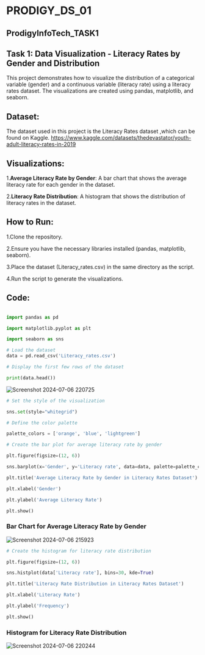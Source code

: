 # PRODIGY_DS_01
## ProdigyInfoTech_TASK1

## Task 1: Data Visualization - Literacy Rates by Gender and Distribution
This project demonstrates how to visualize the distribution of a categorical variable (gender) and a continuous variable (literacy rate) using a literacy rates dataset. The visualizations are created using pandas, matplotlib, and seaborn.

## Dataset:
The dataset used in this project is the Literacy Rates dataset ,which can be found on Kaggle.
https://www.kaggle.com/datasets/thedevastator/youth-adult-literacy-rates-in-2019

## Visualizations:

1.**Average Literacy Rate by Gender**: A bar chart that shows the average literacy rate for each gender in the dataset.

2.**Literacy Rate Distribution**: A histogram that shows the distribution of literacy rates in the dataset.

## How to Run:

1.Clone the repository.

2.Ensure you have the necessary libraries installed (pandas, matplotlib, seaborn).

3.Place the dataset (Literacy_rates.csv) in the same directory as the script.

4.Run the script to generate the visualizations.

## Code:

```python

import pandas as pd

import matplotlib.pyplot as plt

import seaborn as sns

# Load the dataset
data = pd.read_csv('Literacy_rates.csv')

# Display the first few rows of the dataset

print(data.head())
```

![Screenshot 2024-07-06 220725](https://github.com/Chilukuri-NeethuReddy/PRODIGY_DS_01/assets/174725064/2b464ee7-ce20-4a05-98f7-a4321ac689b3)


```python
# Set the style of the visualization

sns.set(style="whitegrid")

# Define the color palette

palette_colors = ['orange', 'blue', 'lightgreen']

# Create the bar plot for average literacy rate by gender

plt.figure(figsize=(12, 6))

sns.barplot(x='Gender', y='Literacy rate', data=data, palette=palette_colors)

plt.title('Average Literacy Rate by Gender in Literacy Rates Dataset')

plt.xlabel('Gender')

plt.ylabel('Average Literacy Rate')

plt.show()
```

### Bar Chart for Average Literacy Rate by Gender
![Screenshot 2024-07-06 215923](https://github.com/Chilukuri-NeethuReddy/PRODIGY_DS_01/assets/174725064/a2ff570f-3143-49ea-8e68-94628e81fab6)


```python
# Create the histogram for literacy rate distribution

plt.figure(figsize=(12, 6))

sns.histplot(data['Literacy rate'], bins=30, kde=True)

plt.title('Literacy Rate Distribution in Literacy Rates Dataset')

plt.xlabel('Literacy Rate')

plt.ylabel('Frequency')

plt.show()
```

### Histogram for Literacy Rate Distribution
![Screenshot 2024-07-06 220244](https://github.com/Chilukuri-NeethuReddy/PRODIGY_DS_01/assets/174725064/47d5585a-056b-4a50-a500-23fc16e2b974)

